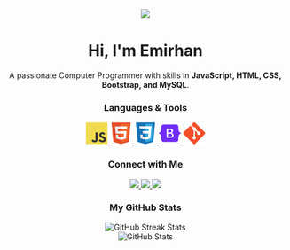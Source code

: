 <!-- Profile Header Section -->


<!-- Profile Picture and Bio -->
<div align="center">
   <img src="https://cdn.dribbble.com/users/1162077/screenshots/3848914/programmer.gif" width="300"/>
    <h1>Hi, I'm Emirhan</h1>
    <p>A passionate Computer Programmer with skills in <b>JavaScript, HTML, CSS, Bootstrap, and MySQL</b>.</p>
</div>


<!-- Typing Effect -->
<!-- Typing Effect 
<p align="center">
    <img src="https://readme-typing-svg.herokuapp.com?font=Fira+Code&size=24&color=00CCFF&center=true&vCenter=true&lines=Welcome+to+my+GitHub+Profile!;Exploring+Computer+Programming+Library;" alt="Typing SVG"/>
</p>
-->
<!-- Languages and Tools -->
<!-- Languages and Tools Section -->
<h3 align="center">Languages & Tools</h3>
<p align="center">
    <a href="https://www.javascript.com/" target="_blank" rel="noreferrer">
        <img src="https://raw.githubusercontent.com/devicons/devicon/master/icons/javascript/javascript-original.svg" alt="JavaScript" width="40" height="40"/>
    </a>
    <a href="https://www.w3.org/html/" target="_blank" rel="noreferrer">
        <img src="https://raw.githubusercontent.com/devicons/devicon/master/icons/html5/html5-original.svg" alt="HTML5" width="40" height="40"/>
    </a>
    <a href="https://www.w3schools.com/css/" target="_blank" rel="noreferrer">
        <img src="https://raw.githubusercontent.com/devicons/devicon/master/icons/css3/css3-original.svg" alt="CSS3" width="40" height="40"/>
    </a>
    <a href="https://getbootstrap.com/" target="_blank" rel="noreferrer">
        <img src="https://raw.githubusercontent.com/devicons/devicon/master/icons/bootstrap/bootstrap-plain.svg" alt="Bootstrap" width="40" height="40"/>
    </a>
    <a href="https://git-scm.com/" target="_blank" rel="noreferrer">
        <img src="https://raw.githubusercontent.com/devicons/devicon/master/icons/git/git-original.svg" alt="Git" width="40" height="40"/>
    </a>
</p>


<!-- Social Links -->
<div align="center">
    <h3>Connect with Me</h3>
    <a href="https://www.linkedin.com/in/emirhanbuğdaycı" target="_blank">
        <img src="https://img.shields.io/badge/-LinkedIn-%230077B5?style=for-the-badge&logo=linkedin&logoColor=white"/>
    </a>
    <a href="mailto:bugdayciemirhan619@gmail.com" target="_blank">
        <img src="https://img.shields.io/badge/-Gmail-D14836?style=for-the-badge&logo=gmail&logoColor=white"/>
    </a>
    <a href="https://www.instagram.com/emirhanbgdyc" target="_blank">
        <img src="https://img.shields.io/badge/-Instagram-%23E4405F?style=for-the-badge&logo=instagram&logoColor=white"/>
    </a>
</div>

<!-- GitHub Stats -->
<h3 align="center">My GitHub Stats</h3>
<p align="center">
    <img src="http://github-readme-streak-stats.herokuapp.com?user=Emirhanbgdyc&theme=black-ice&hide_border=true&background=000000" alt="GitHub Streak Stats"/>
    <br>
    <img src="https://github-readme-stats.vercel.app/api?username=Emirhanbgdyc&show_icons=true&theme=radical" alt="GitHub Stats"/>
</p>


